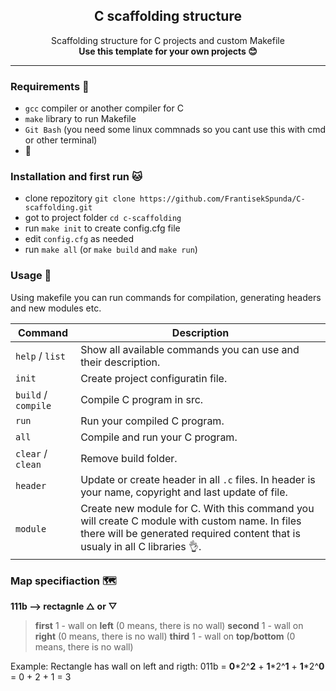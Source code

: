 <h2 align="center">C scaffolding structure</h2>
<p align="center">
  Scaffolding structure for C projects and custom Makefile
  <br>
  <strong align="center">Use this template for your own projects 😊</strong>
</p>

---

### Requirements 🧾

- `gcc` compiler or another compiler for C
- `make` library to run Makefile
- `Git Bash` (you need some linux commnads so you cant use this with cmd or other terminal)
- 🧠

### Installation and first run 🐱

- clone repozitory `git clone https://github.com/FrantisekSpunda/C-scaffolding.git`
- got to project folder `cd c-scaffolding`
- run `make init` to create config.cfg file
- edit `config.cfg` as needed
- run `make all` (or `make build` and `make run`)

### Usage 🐔

Using makefile you can run commands for compilation, generating headers and new modules etc.

| Command             | Description                                                                                                                                                                   |
| ------------------- | ----------------------------------------------------------------------------------------------------------------------------------------------------------------------------- |
| `help` / `list`     | Show all available commands you can use and their description.                                                                                                                |
| `init`              | Create project configuratin file.                                                                                                                                             |
| `build` / `compile` | Compile C program in src.                                                                                                                                                     |
| `run`               | Run your compiled C program.                                                                                                                                                  |
| `all`               | Compile and run your C program.                                                                                                                                               |
| `clear` / `clean`   | Remove build folder.                                                                                                                                                          |
| `header`            | Update or create header in all `.c` files. In header is your name, copyright and last update of file.                                                                         |
| `module`            | Create new module for C. With this command you will create C module with custom name. In files there will be generated required content that is usualy in all C libraries 👌. |

### Map specifiaction 🗺️

**111b --> rectagnle △ or ▽**

> **first** 1 - wall on **left** (0 means, there is no wall)
> **second** 1 - wall on **right** (0 means, there is no wall)
> **third** 1 - wall on **top/bottom** (0 means, there is no wall)

Example:
Rectangle has wall on left and rigth: 011b = **0**\*2^**2** + **1**\*2^**1** + **1**\*2^**0** = 0 + 2 + 1 = 3
